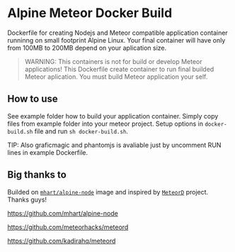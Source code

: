
# Alpine Meteor Docker Build

Dockerfile for creating Nodejs and Meteor compatible application container runninng on small footprint Alpine Linux. Your final container will have only from 100MB to 200MB depend on your aplication size.

> WARNING: This containers is not for build or develop Meteor applications! This Dockerfile create container to run final builded Meteor aplication. You must build Meteor application your self.

## How to use

See example folder how to build your application container. Simply copy files from example folder into your meteor project. Setup options in `docker-build.sh` file and run `sh docker-build.sh`.

TIP: Also graficmagic and phantomjs is avaliable just by uncomment RUN lines in example Dockerfile.

## Big thanks to

Builded on [`mhart/alpine-node`](https://github.com/mhart/alpine-node) image and inspired by [`MeteorD`](https://github.com/meteorhacks/meteord) project. Thanks guys!

https://github.com/mhart/alpine-node

https://github.com/meteorhacks/meteord

https://github.com/kadirahq/meteord
